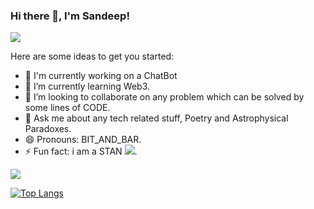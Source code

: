 ### Hi there 👋, I'm Sandeep!

<a href = "https://www.linkedin.com/in/sandeep-sharma-b39259124/" target = "_blank"><img src = "https://img.shields.io/badge/LinkedIn-0077B5?style=for-the-badge&logo=linkedin&logoColor=white" /></a>


Here are some ideas to get you started:

- 🔭 I'm currently working on a ChatBot
- 🌱 I’m currently learning Web3.
- 👯 I’m looking to collaborate on any problem which can be solved by some lines of CODE.
- 💬 Ask me about any tech related stuff, Poetry and Astrophysical Paradoxes.
- 😄 Pronouns: BIT_AND_BAR.
- ⚡ Fun fact: i am a STAN <a href = "https://www.youtube.com/channel/UCu3VoG0Q1S3nBQcgb2PAaBA" target = "_blank"><img src = "https://img.shields.io/badge/YouTube-FF0000?style=for-the-badge&logo=youtube&logoColor=white" /></a>.

<img src = "https://github-readme-stats.vercel.app/api?username=sandyboypraper&&show_icons=true&title_color=ffffff&icon_color=bb2acf&text_color=daf7dc&bg_color=151515&hide=stars" />

[![Top Langs](https://github-readme-stats.vercel.app/api/top-langs/?username=anuraghazra&&show_icons=true&title_color=ffffff&icon_color=bb2acf&text_color=daf7dc&bg_color=151515)](https://github.com/anuraghazra/github-readme-stats)

